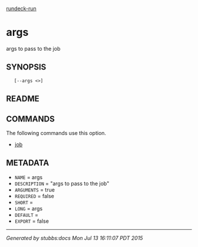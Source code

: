[rundeck-run](../../index.html)

# args

args to pass to the job

## SYNOPSIS

       [--args <>]

## README



## COMMANDS

The following commands use this option.

* [job](../../commands/job/index.html)

## METADATA

* `NAME` = args
* `DESCRIPTION` = "args to pass to the job"
* `ARGUMENTS` = true
* `REQUIRED` = false
* `SHORT` = 
* `LONG` = args
* `DEFAULT` = 
* `EXPORT` = false

----

*Generated by stubbs:docs Mon Jul 13 16:11:07 PDT 2015*

